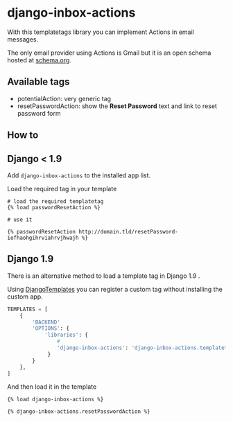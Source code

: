 django-inbox-actions
===================


With this templatetags library you can implement Actions in email messages.

The only email provider using Actions is Gmail but it is an open schema hosted at [schema.org][schema].

Available tags
--------------

- potentialAction: very generic tag
- resetPasswordAction: show the **Reset Password** text and link to reset password form

How to
------

## Django < 1.9

Add `django-inbox-actions` to the installed app list.

Load the required tag in your template

```
# load the required templatetag
{% load passwordResetAction %}

# use it

{% passwordResetAction http://domain.tld/resetPassword-iofhaohgihrviahrvjhwajh %}
```

## Django 1.9

There is an alternative method to load a template tag in Django 1.9 .

Using [DjangoTemplates][django_templates] you can register a custom tag without installing the custom app.


```python
TEMPLATES = [
    {
        'BACKEND'
        'OPTIONS': {
            'libraries': {
                # 
                'django-inbox-actions': 'django-inbox-actions.templatetags',
             }
        }
    },
]
```

And then load it in the template

```jinja2
{% load django-inbox-actions %}

{% django-inbox-actions.resetPasswordAction %}
```


[schema]: https://schema.org/
[django_templates]: https://docs.djangoproject.com/en/1.9/topics/templates/#django.template.backends.django.DjangoTemplates
